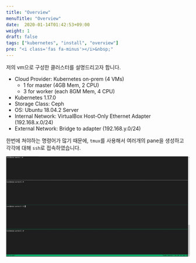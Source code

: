 ```yaml
---
title: "Overview"
menuTitle: "Overview"
date:  2020-01-14T01:42:53+09:00
weight: 1
draft: false
tags: ["kubernetes", "install", "overview"]
pre: "<i class='fas fa-minus'></i>&nbsp;"
---
```


저의 vm으로 구성한 클러스터를 설명드리고자 합니다.

* Cloud Provider: Kubernetes on-prem (4 VMs)
  * 1 for master (4GB Mem, 2 CPU)
  * 3 for worker (each 8GM Mem, 4 CPU)
* Kubernetes 1.17.0
* Storage Class: Ceph
* OS: Ubuntu 18.04.2 Server
* Internal Network: VirtualBox Host-Only Ethernet Adapter (192.168.x.0/24)
* External Network: Bridge to adapter (192.168.y.0/24)

한번에 쳐야하는 명령어가 많기 때문에, `tmux`를 사용해서 여러개의 pane을 생성하고 각각에 대해 `ssh`로 접속하였습니다.

![tmux](/images/Kubernetes/Install/tmux.png)
